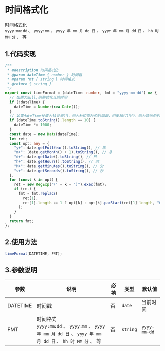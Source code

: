 # 时间格式化

时间格式化 <br/>`yyyy:mm:dd` 、 `yyyy:mm` 、 `yyyy 年 mm 月 dd 日` 、 `yyyy 年 mm 月 dd 日` 、 `hh 时 MM 分` 、 等

## 1.代码实现

```ts
/**
 * @description 时间格式化
 * @param dateTime { number } 时间戳
 * @param fmt { string } 时间格式
 * @return { string }
 */
export const timeFormat = (dateTime: number, fmt = "yyyy-mm-dd") => {
  // 如果为null,则格式化当前时间
  if (!dateTime) {
    dateTime = Number(new Date());
  }
  // 如果dateTime长度为10或者13，则为秒和毫秒的时间戳，如果超过13位，则为其他的时间格式
  if (dateTime.toString().length == 10) {
    dateTime *= 1000;
  }
  const date = new Date(dateTime);
  let ret;
  const opt: any = {
    "y+": date.getFullYear().toString(), // 年
    "m+": (date.getMonth() + 1).toString(), // 月
    "d+": date.getDate().toString(), // 日
    "h+": date.getHours().toString(), // 时
    "M+": date.getMinutes().toString(), // 分
    "s+": date.getSeconds().toString(), // 秒
  };
  for (const k in opt) {
    ret = new RegExp("(" + k + ")").exec(fmt);
    if (ret) {
      fmt = fmt.replace(
        ret[1],
        ret[1].length == 1 ? opt[k] : opt[k].padStart(ret[1].length, "0")
      );
    }
  }
  return fmt;
};
```

## 2.使用方法

```ts
timeFormat(DATETIME, FMT);
```

## 3.参数说明

| 参数     | 说明                                                                                                             | 必填 | 类型     | 默认值       |
| -------- | ---------------------------------------------------------------------------------------------------------------- | ---- | -------- | ------------ |
| DATETIME | 时间戳                                                                                                           | 否   | `date`   | 当前时间     |
| FMT      | 时间格式 <br/>`yyyy:mm:dd` 、 `yyyy:mm` 、 `yyyy 年 mm 月 dd 日` 、 `yyyy 年 mm 月 dd 日` 、 `hh 时 MM 分` 、 等 | 否   | `string` | `yyyy-mm-dd` |
